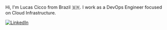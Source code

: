 Hi, I'm Lucas Cicco from Brazil 🇧🇷. I work as a DevOps Engineer focused on Cloud Infrastructure.

[![LinkedIn](https://img.shields.io/badge/-LinkedIn-%230077B5?style=for-the-badge&logo=linkedin&logoColor=white)](https://www.linkedin.com/in/lucas-vitor-de-cicco)

